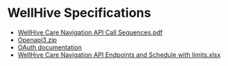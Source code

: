 # WellHive Specifications

- [WellHive Care Navigation API Call Sequences.pdf](https://github.com/department-of-veterans-affairs/va.gov-team/files/14951547/WellHive.Care.Navigation.API.Call.Sequences.pdf)
- [Openapi3.zip](https://github.com/department-of-veterans-affairs/va.gov-team/files/14951550/Openapi3.zip)
- [OAuth documentation](https://github.com/department-of-veterans-affairs/va.gov-team/blob/master/products/health-care/appointments/va-online-scheduling/initiatives/community-care-direct-scheduling/functionality/wellhive/wellhive-oauth-documentation.md)
- [WellHive Care Navigation API Endpoints and Schedule with limits.xlsx](https://github.com/user-attachments/files/16274075/Care.Nav.API.Schedule.xlsx)

